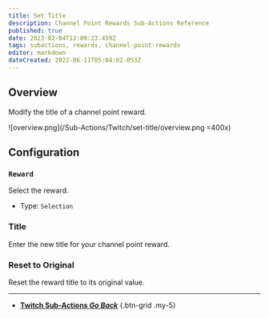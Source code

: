 ```yaml
---
title: Set Title
description: Channel Point Rewards Sub-Actions Reference
published: true
date: 2023-02-04T12:09:23.459Z
tags: subactions, rewards, channel-point-rewards
editor: markdown
dateCreated: 2022-06-11T05:04:02.053Z
---
```


## Overview
Modify the title of a channel point reward.

![overview.png](/Sub-Actions/Twitch/set-title/overview.png =400x)

## Configuration
### `Reward`
Select the reward.

- Type: `Selection`

### Title
Enter the new title for your channel point reward.

### Reset to Original
Reset the reward title to its original value.

---

- [<i class="mdi mdi-chevron-left"></i>**Twitch Sub-Actions *Go Back***](/Sub-Actions/Twitch)
{.btn-grid .my-5}